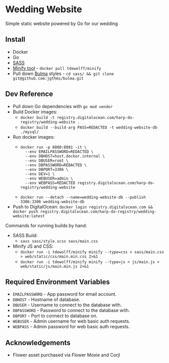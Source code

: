 # Wedding Website
Simple static website powered by Go for our wedding

## Install

- Docker
- Go
- [SASS](https://sass-lang.com/install)
- [Minify tool](https://github.com/tdewolff/minify/tree/master/cmd/minify) - `docker pull tdewolff/minify`
- Pull down [Bulma](https://bulma.io) styles - `cd sass/ && git clone git@github.com:jgthms/bulma.git`

## Dev Reference

- Pull down Go dependencies with `go mod vendor`
- Build Docker images:
  - `docker build -t registry.digitalocean.com/harp-do-registry/wedding-website .`
  - `docker build --build-arg PASS=REDACTED -t wedding-website-db ./mysql/`
- Run docker images:
  - ```
    docker run -p 8080:8081 -it \
      --env EMAILPASSWORD=REDACTED \
      --env DBHOST=host.docker.internal \
      --env DBUSER=root \
      --env DBPASSWORD=REDACTED \
      --env DBPORT=3306 \
      --env DEV=1 \
      --env WEBUSER=admin \
      --env WEBPASS=REDACTED registry.digitalocean.com/harp-do-registry/wedding-website
    ```
  - `docker run --detach --name=wedding-website-db --publish 3306:3306 wedding-website-db`
- Push to DigitalOcean: `docker login registry.digitalocean.com && docker push registry.digitalocean.com/harp-do-registry/wedding-website:latest`

Commands for running builds by hand:
- SASS Build:
  - `sass sass/style.scss sass/main.css`
- Minify JS and CSS:
  - `docker run -i tdewolff/minify minify --type=css < sass/main.css > web/static/css/main.min.css 2>&1`
  - `docker run -i tdewolff/minify minify --type=js < js/main.js > web/static/js/main.min.js 2>&1`

## Required Environment Variables

- `EMAILPASSWORD` - App password for email account.
- `DBHOST` - Hostname of database.
- `DBUSER` - Username to connect to the database with.
- `DBPASSWORD` - Password to connect to the database with.
- `DBPORT` - Port to connect to database on.
- `WEBUSER` - Admin username for web basic auth requests.
- `WEBPASS` - Admin password for web basic auth requests.

## Acknowledgements

- Flower asset purchased via Flower Moxie and Corjl
